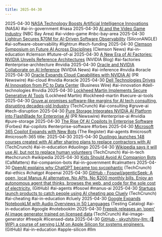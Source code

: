 ```yaml
---
title: 2025-04-30
---
```


2025-04-30 [NASA Technology Boosts Artificial Intelligence Innovations](https://www.nasa.gov/technology/tech-transfer-spinoffs/nasa-technology-enables-leaps-in-artificial-intelligence/) (NASA) #ai-in-government #nasa
2025-04-30 [AI and the Video Game Industry](https://www.nbcbayarea.com/news/local/digital-originals/ai-artificial-intelligence-changing-video-game-industry/3856162/) (NBC Bay Area) #ai-video-game #nbc-bay-area
2025-04-30 [Lightrun Secures $70M for AI-Driven Software Observability](https://siliconangle.com/2025/04/28/lightrun-raises-70m-use-ai-real-time-enterprise-software-observability-remediation/) (SiliconANGLE) #ai-software-observability #lightrun #tech-funding
2025-04-30 [Clemson Symposium on Future AI Across Disciplines](https://news.clemson.edu/clemson-symposium-showcases-the-future-of-ai-across-disciplines/) (Clemson News) #ai-in-education #clemson #future-of-ai
2025-04-30 [A New Era of AI Factories: NVIDIA Unveils Reference Architectures](https://blogs.nvidia.com/blog/enterprise-reference-architectures/) (NVIDIA Blog) #ai-factories #enterprise-architecture #nvidia
2025-04-30 [Oracle and NVIDIA Collaborate on AI Inference](https://nvidianews.nvidia.com/news/oracle-and-nvidia-collaborate-to-help-enterprises-accelerate-agentic-ai-inference) (NVIDIA News) #ai-inference #nvidia #oracle
2025-04-30 [Oracle Expands Cloud Capabilities with NVIDIA AI](https://www.prnewswire.com/news-releases/oracle-expands-distributed-cloud-capabilities-with-nvidia-ai-enterprise-302404983.html) (PR Newswire) #ai-cloud #nvidia #oracle
2025-04-30 [Dell Technologies Drives AI Innovation from PC to Data Center](https://www.businesswire.com/news/home/20250318701584/en/Dell-Technologies-Accelerates-Enterprise-AI-Innovation-from-PC-to-Data-Center-with-NVIDIA) (Business Wire) #ai-innovation #dell-technologies #nvidia
2025-04-30 [Lockheed Martin Implements Secure Generative AI Tools](https://www.lockheedmartin.com/en-us/news/features/2024/empowering-innovation-with-secure-generative-ai-across-enterprise.html) (Lockheed Martin) #lockheed-martin #secure-ai-tools
2025-04-30 [Gruve.ai promises software-like margins for AI tech consulting, disrupting decades-old Industry](https://techcrunch.com/2025/04/30/gruve-ai-promises-software-like-margins-for-ai-tech-consulting-disrupting-decades-old-industry/) (TechCrunch) #ai-consulting #gruve-ai #tech-disruption
2025-04-30 [Pure Storage Integrates NVIDIA AI Platform into FlashBlade for Enterprise AI](https://www.prnewswire.com/news-releases/pure-storage-integrates-nvidia-ai-data-platform-into-flashblade-to-fuel-enterprise-ai-innovation-302403778.html) (PR Newswire) #enterprise-ai #nvidia #pure-storage
2025-04-30 [The Rise Of AI Copilots In Enterprise Software](https://www.forbes.com/councils/forbestechcouncil/2024/11/27/the-rise-of-ai-copilots-in-enterprise-software/) (Forbes) #ai-copilots #enterprise-software #forbes
2025-04-30 [Microsoft 365 Copilot Expands with New Bots](https://www.theregister.com/2025/04/23/microsoft_365_copilot_agent_refresh/) (The Register) #ai-agents #microsoft #microsoft-365
title: 2025-04-30
2025-04-30 [Duolingo launches 148 courses created with AI after sharing plans to replace contractors with AI](https://techcrunch.com/2025/04/30/duolingo-launches-148-courses-created-with-ai-after-sharing-plans-to-replace-contractors-with-ai/) (TechCrunch) #ai-in-education #duolingo
2025-04-30 [Wikipedia says it will use AI, but not to replace human volunteers](https://techcrunch.com/2025/04/30/__trashed-4/) (TechCrunch) #ai-in-tech #techcrunch #wikipedia
2025-04-30 [Kids Should Avoid AI Companion Bots](https://calmatters.org/economy/technology/2025/04/kids-should-avoid-ai-companion-bots-under-force-of-law-assessment-says/) (CalMatters) #ai-companion-bots #ai-in-government #calmatters
2025-04-30 [OpenAI explains why ChatGPT became too sycophantic](https://techcrunch.com/2025/04/29/openai-explains-why-chatgpt-became-too-sycophantic/) (TechCrunch) #ai-ethics #chatgpt #openai
2025-04-30 [GitHub - Fosowl/agenticSeek: A open, local Manus AI alternative. No APIs, No $200 monthly bills. Enjoy an autonomous agent that thinks, browses the web, and code for the sole cost of electricity.](https://github.com/Fosowl/agenticSeek) (GitHub) #ai-agents #fosowl #manus-ai
2025-04-30 [Startups launch products to catch people using AI cheating app Cluely](https://techcrunch.com/2025/04/29/startups-launch-products-to-catch-people-using-ai-cheating-app-cluely/) (TechCrunch) #ai-cheating #ai-in-education #cluely
2025-04-30 [Google Expands NotebookLM with Audio Overviews in 50 Languages](https://www.testingcatalog.com/google-expands-notebooklm-with-audio-overviews-in-over-50-languages/) (Testing Catalog) #ai-in-education #google #notebooklm
2025-04-30 [Freepik releases an ‘open’ AI image generator trained on licensed data](https://techcrunch.com/2025/04/29/freepik-releases-an-open-ai-image-generator-trained-on-licensed-data/) (TechCrunch) #ai-image-generator #freepik #licensed-data
2025-04-30 [GitHub - skyzh/tiny-llm: (🚧 WIP) a course of serving LLM on Apple Silicon for systems engineers.](https://github.com/skyzh/tiny-llm) (GitHub) #ai-in-education #apple-silicon #llm
